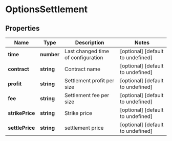# OptionsSettlement

## Properties

Name | Type | Description | Notes
------------ | ------------- | ------------- | -------------
**time** | **number** | Last changed time of configuration | [optional] [default to undefined]
**contract** | **string** | Contract name | [optional] [default to undefined]
**profit** | **string** | Settlement profit per size | [optional] [default to undefined]
**fee** | **string** | Settlement fee per size | [optional] [default to undefined]
**strikePrice** | **string** | Strike price | [optional] [default to undefined]
**settlePrice** | **string** | settlement price | [optional] [default to undefined]

